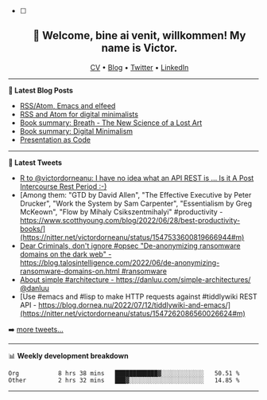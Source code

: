   - [ ] <h2 align="center">👋 Welcome, bine ai venit, willkommen! My name is Victor. </h2>
                    <p align="center">
                    <a href="https://dornea.nu/cv">CV</a> •
                    <a href="https://blog.dornea.nu">Blog</a> •
                    <a href="https://twitter.com/victordorneanu">Twitter</a> •
                    <a href="https://www.linkedin.com/in/victor-dorneanu/">LinkedIn</a> 
                    </p>

  <!--
  **dorneanu/dorneanu** is a ✨ _special_ ✨ repository because its `README.md` (this file) appears on your GitHub profile.

  Here are some ideas to get you started:

  - 🔭 I’m currently working on ...
  - 🌱 I’m currently learning ...
  - 👯 I’m looking to collaborate on ...
  - 🤔 I’m looking for help with ...
  - 💬 Ask me about ...
  - 📫 How to reach me: ...
  - 😄 Pronouns: ...
  - ⚡ Fun fact: ...
  -->

  ---

  **📝 Latest Blog Posts**

  <!-- BLOG-POST-LIST:START -->
- [RSS/Atom, Emacs and elfeed](https://blog.dornea.nu/2022/06/29/rss/atom-emacs-and-elfeed/)
- [RSS and Atom for digital minimalists](https://blog.dornea.nu/2022/06/13/rss-and-atom-for-digital-minimalists/)
- [Book summary: Breath - The New Science of a Lost Art](https://blog.dornea.nu/2022/05/30/book-summary-breath-the-new-science-of-a-lost-art/)
- [Book summary: Digital Minimalism](https://blog.dornea.nu/2022/05/02/book-summary-digital-minimalism/)
- [Presentation as Code](https://blog.dornea.nu/2022/01/19/presentation-as-code/)
<!-- BLOG-POST-LIST:END -->

  ---

  **📱 Latest Tweets**

  <!-- TWITTER:START -->
- [R to @victordorneanu: I have no idea what an API REST is ... Is it A Post Intercourse Rest Period :-&rpar;](https://nitter.net/BeaBonobo/status/1547617122192216064#m)
- [Among them: &quot;GTD by David Allen&quot;, &quot;The Effective Executive by Peter Drucker&quot;, &quot;Work the System by Sam Carpenter&quot;, &quot;Essentialism by Greg McKeown&quot;, &quot;Flow by Mihaly Csikszentmihalyi&quot; #productivity - https://www.scotthyoung.com/blog/2022/06/28/best-productivity-books/](https://nitter.net/victordorneanu/status/1547533600819666944#m)
- [Dear Criminals, don&#39;t ignore #opsec &quot;De-anonymizing ransomware domains on the dark web&quot; - https://blog.talosintelligence.com/2022/06/de-anonymizing-ransomware-domains-on.html #ransomware](https://nitter.net/victordorneanu/status/1547523040870862848#m)
- [About simple #architecture - https://danluu.com/simple-architectures/ @danluu](https://nitter.net/victordorneanu/status/1547521345667358720#m)
- [Use #emacs and #lisp to make HTTP requests against #tiddlywiki REST API - https://blog.dornea.nu/2022/07/12/tiddlywiki-and-emacs/](https://nitter.net/victordorneanu/status/1547262086560026624#m)
<!-- TWITTER:END -->

  ➡️ [more tweets...](https://twitter.com/victordorneanu)

  ---

  📊 **Weekly development breakdown**

  <!--START_SECTION:waka-->

```text
Org           8 hrs 38 mins   ████████████▓░░░░░░░░░░░░   50.51 %
Other         2 hrs 32 mins   ███▓░░░░░░░░░░░░░░░░░░░░░   14.85 %
```

<!--END_SECTION:waka-->

  ---
